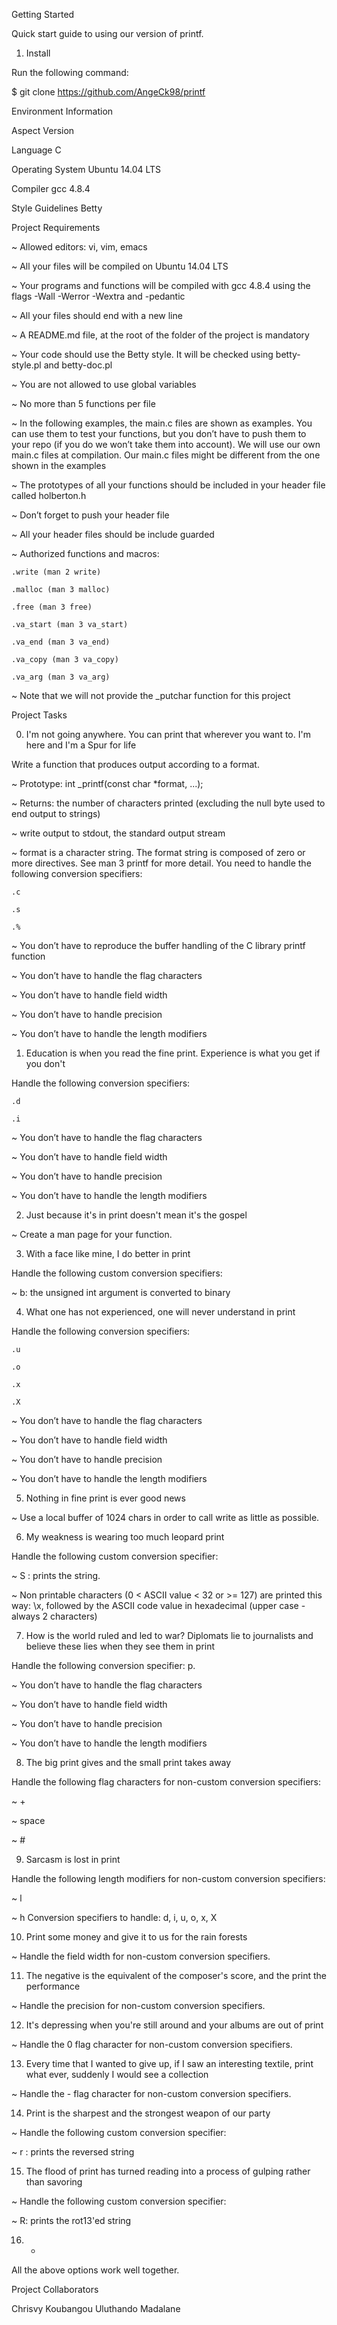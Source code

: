 Getting Started

Quick start guide to using our version of printf.

1. Install

Run the following command:


$ git clone https://github.com/AngeCk98/printf


Environment Information

Aspect			Version

Language		C

Operating System	Ubuntu 14.04 LTS

Compiler		gcc 4.8.4

Style Guidelines	Betty


Project Requirements

~ Allowed editors: vi, vim, emacs

~ All your files will be compiled on Ubuntu 14.04 LTS

~ Your programs and functions will be compiled with gcc 4.8.4 using the flags -Wall -Werror -Wextra and -pedantic

~ All your files should end with a new line

~ A README.md file, at the root of the folder of the project is mandatory

~ Your code should use the Betty style. It will be checked using betty-style.pl and betty-doc.pl

~ You are not allowed to use global variables

~ No more than 5 functions per file

~ In the following examples, the main.c files are shown as examples. You can use them to test your functions, but you don’t have to push them to your repo (if you do we won’t take them into account). We will use our own main.c files at compilation. Our main.c files might be different from the one shown in the examples

~ The prototypes of all your functions should be included in your header file called holberton.h

~ Don’t forget to push your header file

~ All your header files should be include guarded

~ Authorized functions and macros:

	.write (man 2 write)

	.malloc (man 3 malloc)

	.free (man 3 free)

	.va_start (man 3 va_start)

	.va_end (man 3 va_end)

	.va_copy (man 3 va_copy)

	.va_arg (man 3 va_arg)

~ Note that we will not provide the _putchar function for this project


Project Tasks

0. I'm not going anywhere. You can print that wherever you want to. I'm here and I'm a Spur for life

Write a function that produces output according to a format.


~ Prototype: int _printf(const char *format, ...);

~ Returns: the number of characters printed (excluding the null byte used to end output to strings)

~ write output to stdout, the standard output stream

~ format is a character string. The format string is composed of zero or more directives. See man 3 printf for more detail. You need to handle the following conversion specifiers:

	.c

	.s

	.%

~ You don’t have to reproduce the buffer handling of the C library printf function

~ You don’t have to handle the flag characters

~ You don’t have to handle field width

~ You don’t have to handle precision

~ You don’t have to handle the length modifiers


1. Education is when you read the fine print. Experience is what you get if you don't

Handle the following conversion specifiers:


	.d

	.i

~ You don’t have to handle the flag characters

~ You don’t have to handle field width

~ You don’t have to handle precision

~ You don’t have to handle the length modifiers


2. Just because it's in print doesn't mean it's the gospel

~ Create a man page for your function.



3. With a face like mine, I do better in print

Handle the following custom conversion specifiers:


~ b: the unsigned int argument is converted to binary


4. What one has not experienced, one will never understand in print

Handle the following conversion specifiers:

	.u

	.o

	.x

	.X

~ You don’t have to handle the flag characters

~ You don’t have to handle field width

~ You don’t have to handle precision

~ You don’t have to handle the length modifiers


5. Nothing in fine print is ever good news

~ Use a local buffer of 1024 chars in order to call write as little as possible.


6. My weakness is wearing too much leopard print

Handle the following custom conversion specifier:


~ S : prints the string.

~ Non printable characters (0 < ASCII value < 32 or >= 127) are printed this way: \x, followed by the ASCII code value in hexadecimal (upper case - always 2 characters)


7. How is the world ruled and led to war? Diplomats lie to journalists and believe these lies when they see them in print

Handle the following conversion specifier: p.


~ You don’t have to handle the flag characters

~ You don’t have to handle field width

~ You don’t have to handle precision

~ You don’t have to handle the length modifiers


8. The big print gives and the small print takes away

Handle the following flag characters for non-custom conversion specifiers:


~ +

~ space

~ #



9. Sarcasm is lost in print

Handle the following length modifiers for non-custom conversion specifiers:


~ l

~ h Conversion specifiers to handle: d, i, u, o, x, X



10. Print some money and give it to us for the rain forests

~ Handle the field width for non-custom conversion specifiers.



11. The negative is the equivalent of the composer's score, and the print the performance

~ Handle the precision for non-custom conversion specifiers.


12. It's depressing when you're still around and your albums are out of print

~ Handle the 0 flag character for non-custom conversion specifiers.



13. Every time that I wanted to give up, if I saw an interesting textile, print what ever, suddenly I would see a collection

~ Handle the - flag character for non-custom conversion specifiers.



14. Print is the sharpest and the strongest weapon of our party

~ Handle the following custom conversion specifier:


~ r : prints the reversed string



15. The flood of print has turned reading into a process of gulping rather than savoring

~ Handle the following custom conversion specifier:


~ R: prints the rot13'ed string



16. *

All the above options work well together.


Project Collaborators


Chrisvy Koubangou
Uluthando Madalane
